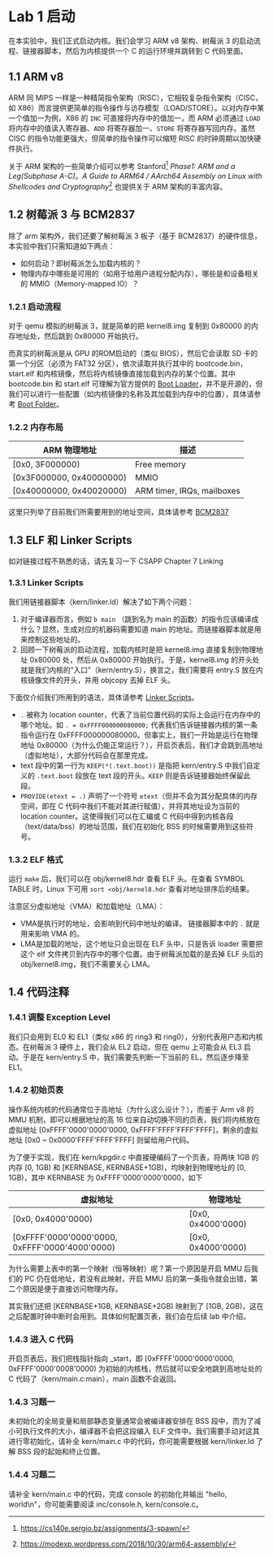 # Lab 1 启动

在本实验中，我们正式启动内核。我们会学习 ARM v8 架构、树莓派 3 的启动流程、链接器脚本，然后为内核提供一个 C 的运行环境并跳转到 C 代码里面。

## 1.1 ARM v8

ARM 同 MIPS 一样是一种精简指令架构（RISC），它相较复杂指令架构（CISC，如 X86）而言提供更简单的指令操作与访存模型（LOAD/STORE）。以对内存中某一个值加一为例，X86 的 `INC` 可直接将内存中的值加一，而 ARM 必须通过 `LOAD` 将内存中的值读入寄存器、`ADD` 将寄存器加一、`STORE` 将寄存器写回内存。虽然 CISC 的指令功能更强大，但简单的指令操作可以缩短 RISC 的时钟周期以加快硬件执行。

关于 ARM 架构的一些简单介绍可以参考 Stanford[^Stanford] *Phase1: ARM and a Leg(Subphase A-C)*。*A Guide to ARM64 / AArch64 Assembly on Linux with Shellcodes and Cryptography*[^Assembly] 也提供关于 ARM 架构的丰富内容。

[^Stanford]: https://cs140e.sergio.bz/assignments/3-spawn/
[^Assembly]: https://modexp.wordpress.com/2018/10/30/arm64-assembly/

## 1.2 树莓派 3 与 BCM2837

除了 arm 架构外，我们还要了解树莓派 3 板子（基于 BCM2837）的硬件信息，本实验中我们只需知道如下两点：

- 如何启动？即树莓派怎么加载内核的？
- 物理内存中哪些是可用的（如用于给用户进程分配内存），哪些是和设备相关的 MMIO（Memory-mapped IO）？

### 1.2.1 启动流程

对于 qemu 模拟的树莓派 3，就是简单的把 kernel8.img 复制到 0x80000 的内存地址处，然后跳到 0x80000 开始执行。

而真实的树莓派是从 GPU 的ROM启动的（类似 BIOS），然后它会读取 SD 卡的第一个分区（必须为 FAT32 分区），依次读取并执行其中的 bootcode.bin，start.elf 和内核镜像，然后将内核镜像直接加载到内存的某个位置。其中 bootcode.bin 和 start.elf 可理解为官方提供的 [Boot Loader](https://github.com/raspberrypi/firmware/tree/master/boot)，并不是开源的，但我们可以进行一些配置（如内核镜像的名称及其加载到内存中的位置），具体请参考 [Boot Folder](https://www.raspberrypi.org/documentation/configuration/boot_folder.md)。

### 1.2.2 内存布局

| ARM 物理地址             | 描述                       |
| ------------------------ | -------------------------- |
| [0x0, 3F000000)          | Free memory                |
| [0x3F000000, 0x40000000) | MMIO                       |
| [0x40000000, 0x40020000) | ARM timer, IRQs, mailboxes |

这里只列举了目前我们所需要用到的地址空间，具体请参考 [BCM2837](https://www.raspberrypi.org/documentation/hardware/raspberrypi/bcm2837/README.md)



## 1.3 ELF 和 Linker Scripts

如对链接过程不熟悉的话，请先复习一下 CSAPP Chapter 7 Linking

### 1.3.1 Linker Scripts

我们用链接器脚本（kern/linker.ld）解决了如下两个问题：

1. 对于编译器而言，例如 `b main` （跳到名为 main 的函数）的指令应该编译成什么？显然，生成对应的机器码需要知道 main 的地址。而链接器脚本就是用来控制这些地址的。
2. 回顾一下树莓派的启动流程，加载内核时是把 kernel8.img 直接复制到物理地址 0x80000 处，然后从 0x80000 开始执行。于是，kernel8.img 的开头处就是我们内核的“入口”（kern/entry.S），换言之，我们需要将 entry.S 放在内核镜像文件的开头，并用 objcopy 去掉 ELF 头。

下面仅介绍我们所用到的语法，具体请参考 [Linker Scripts](https://sourceware.org/binutils/docs/ld/Scripts.html)。

- `.` 被称为 location counter，代表了当前位置代码的实际上会运行在内存中的哪个地址。如 `. = 0xFFFF000000080000;` 代表我们告诉链接器内核的第一条指令运行在 0xFFFF000000080000。但事实上，我们一开始是运行在物理地址 0x80000（为什么仍能正常运行？），开启页表后，我们才会跳到高地址（虚拟地址），大部分代码会在那里完成。
- text 段中的第一行为 `KEEP(*(.text.boot))` 是指把 kern/entry.S 中我们自定义的 `.text.boot` 段放在 text 段的开头。`KEEP` 则是告诉链接器始终保留此段。
- `PROVIDE(etext = .)` 声明了一个符号 `etext`（但并不会为其分配具体的内存空间，即在 C 代码中我们不能对其进行赋值），并将其地址设为当前的 location counter。这使得我们可以在汇编或 C 代码中得到内核各段（text/data/bss）的地址范围，我们在初始化 BSS 的时候需要用到这些符号。

### 1.3.2 ELF 格式

运行 `make` 后，我们可以在 obj/kernel8.hdr 查看 ELF 头。在查看 SYMBOL TABLE 时，Linux 下可用 `sort <obj/kernel8.hdr` 查看对地址排序后的结果。

注意区分虚拟地址（VMA）和加载地址（LMA）：

- VMA是执行时的地址，会影响到代码中地址的编译。 链接器脚本中的 `.` 就是用来影响 VMA 的。
- LMA是加载的地址，这个地址只会出现在 ELF 头中，只是告诉 loader 需要把这个 elf 文件拷贝到内存中的哪个位置。由于树莓派加载的是去掉 ELF 头后的 obj/kernel8.img，我们不需要关心 LMA。



## 1.4 代码注释

### 1.4.1 调整 Exception Level

我们只会用到 EL0 和 EL1（类似 x86 的 ring3 和 ring0），分别代表用户态和内核态。在树莓派 3 硬件上，我们会从 EL2 启动，但在 qemu 上可能会从 EL3 启动。于是在 kern/entry.S 中，我们需要先判断一下当前的 EL，然后逐步降至 EL1。

### 1.4.2 初始页表

操作系统内核的代码通常位于高地址（为什么这么设计？），而鉴于 Arm v8 的 MMU 机制，即可以根据地址的高 16 位来自动切换不同的页表，我们将内核放在虚拟地址 [0xFFFF'0000'0000'0000, 0xFFFF'FFFF'FFFF'FFFF]，剩余的虚拟地址 [0x0 ~ 0x0000'FFFF'FFFF'FFFF] 则留给用户代码。

为了便于实现，我们在 kern/kpgdir.c 中直接硬编码了一个页表，将两块 1GB 的内存 [0, 1GB) 和 [KERNBASE, KERNBASE+1GB)，均映射到物理地址的 [0, 1GB)，其中 KERNBASE 为 0xFFFF'0000'0000'0000，如下

| 虚拟地址                                       | 物理地址           |
| ---------------------------------------------- | ------------------ |
| [0x0, 0x4000'0000)                             | [0x0, 0x4000'0000) |
| [0xFFFF'0000'0000'0000, 0xFFFF'0000'4000'0000) | [0x0, 0x4000'0000) |

为什么需要上表中的第一个映射（恒等映射）呢？第一个原因是开启 MMU 后我们的 PC 仍在低地址，若没有此映射，开启 MMU 后的第一条指令就会出错，第二个原因是便于直接访问物理内存。

其实我们还把 [KERNBASE+1GB, KERNBASE+2GB) 映射到了 [1GB, 2GB)，这在之后配置时钟中断时会用到。具体如何配置页表，我们会在后续 lab 中介绍。

### 1.4.3 进入 C 代码

开启页表后，我们把栈指针指向 _start，即 [0xFFFF'0000'0000'0000, 0xFFFF'0000'0008'0000) 为初始的内核栈，然后就可以安全地跳到高地址处的 C 代码了（kern/main.c:main），main 函数不会返回。

### 1.4.3 习题一

未初始化的全局变量和局部静态变量通常会被编译器安排在 BSS 段中，而为了减小可执行文件的大小，编译器不会把这段编入 ELF 文件中。我们需要手动对这其进行零初始化，请补全 kern/main.c 中的代码，你可能需要根据 kern/linker.ld 了解 BSS 段的起始和终止位置。

### 1.4.4 习题二

请补全 kern/main.c 中的代码，完成 console 的初始化并输出 "hello, world\n"，你可能需要阅读 inc/console.h, kern/console.c。


